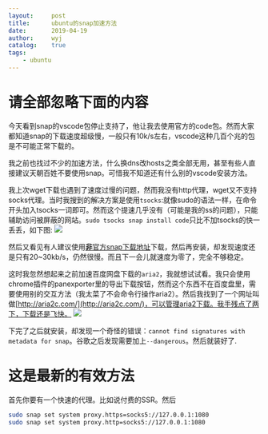 ```yaml
---
layout:		post
title:		ubuntu的snap加速方法
date:		2019-04-19
author:		wyj
catalog:	true
tags:
    - ubuntu
---
```


# 请全部忽略下面的内容

今天看到snap的vscode包停止支持了，他让我去使用官方的code包。然而大家都知道snap的下载速度超级慢，一般只有10k/s左右，vscode这种几百个兆的包是不可能正常下载的。

我之前也找过不少的加速方法，什么换dns改hosts之类全部无用，甚至有些人直接建议天朝百姓不要使用snap。可惜我不知道还有什么别的vscode安装方法。

我上次wget下载也遇到了速度过慢的问题，然而我没有http代理，wget又不支持socks代理。当时我搜到的解决方案是使用`tsocks`:就像sudo的语法一样，在命令开头加入tsocks一词即可。然而这个提速几乎没有（可能是我的ss的问题），只能辅助访问被屏蔽的网站。`sudo tsocks snap install code`只比不加tsocks的快一丢丢，如下图:
![](https://i.loli.net/2019/04/19/5cb9aa86e1efb.png
)

然后又看见有人建议使用[**非**官方snap下载地址](https://uappexplorer.com/snap/ubuntu/code)下载，然后再安装，却发现速度还是只有20~30kb/s，仍然很慢。而且下一会儿就速度为零了，完全不够稳定。

这时我忽然想起来之前加速百度网盘下载的`aria2`，我就想试试看。我只会使用chrome插件的panexporter里的导出下载按钮，然而这个东西不在百度盘里，需要使用别的交互方法（我太菜了不会命令行操作aria2）。然后我找到了一个网址叫做[http://aria2c.com/](http://aria2c.com/)，可以管理aria2下载。我手残点了两下，下载还是飞快。
![](https://i.loli.net/2019/04/19/5cb9acc972fc0.png
)

下完了之后就安装，却发现一个奇怪的错误：`cannot find signatures with metadata for snap`。谷歌之后发现需要加上`--dangerous`。然后就装好了.

# 这是最新的有效方法

首先你要有一个快速的代理。比如说付费的SSR。然后
```bash
sudo snap set system proxy.https=socks5://127.0.0.1:1080
sudo snap set system proxy.http=socks5://127.0.0.1:1080
```
